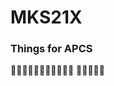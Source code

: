 # MKS21X
### Things for APCS
:pizza::pizza::pizza::pizza::pizza::pizza::pizza::pizza::pizza::pizza::pizza:
:cherry_blossom::cherry_blossom::cherry_blossom::cherry_blossom::cherry_blossom:
